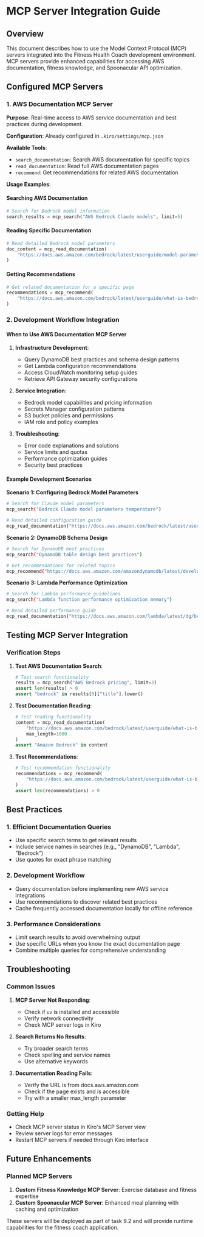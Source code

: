 # MCP Server Integration Guide

## Overview

This document describes how to use the Model Context Protocol (MCP) servers integrated into the Fitness Health Coach development environment. MCP servers provide enhanced capabilities for accessing AWS documentation, fitness knowledge, and Spoonacular API optimization.

## Configured MCP Servers

### 1. AWS Documentation MCP Server

**Purpose**: Real-time access to AWS service documentation and best practices during development.

**Configuration**: Already configured in `.kiro/settings/mcp.json`

**Available Tools**:
- `search_documentation`: Search AWS documentation for specific topics
- `read_documentation`: Read full AWS documentation pages
- `recommend`: Get recommendations for related AWS documentation

**Usage Examples**:

#### Searching AWS Documentation
```python
# Search for Bedrock model information
search_results = mcp_search("AWS Bedrock Claude models", limit=5)
```

#### Reading Specific Documentation
```python
# Read detailed Bedrock model parameters
doc_content = mcp_read_documentation(
    "https://docs.aws.amazon.com/bedrock/latest/userguide/model-parameters-claude.html"
)
```

#### Getting Recommendations
```python
# Get related documentation for a specific page
recommendations = mcp_recommend(
    "https://docs.aws.amazon.com/bedrock/latest/userguide/what-is-bedrock.html"
)
```

### 2. Development Workflow Integration

#### When to Use AWS Documentation MCP Server

1. **Infrastructure Development**:
   - Query DynamoDB best practices and schema design patterns
   - Get Lambda configuration recommendations
   - Access CloudWatch monitoring setup guides
   - Retrieve API Gateway security configurations

2. **Service Integration**:
   - Bedrock model capabilities and pricing information
   - Secrets Manager configuration patterns
   - S3 bucket policies and permissions
   - IAM role and policy examples

3. **Troubleshooting**:
   - Error code explanations and solutions
   - Service limits and quotas
   - Performance optimization guides
   - Security best practices

#### Example Development Scenarios

**Scenario 1: Configuring Bedrock Model Parameters**
```bash
# Search for Claude model parameters
mcp_search("Bedrock Claude model parameters temperature")

# Read detailed configuration guide
mcp_read_documentation("https://docs.aws.amazon.com/bedrock/latest/userguide/model-parameters-claude.html")
```

**Scenario 2: DynamoDB Schema Design**
```bash
# Search for DynamoDB best practices
mcp_search("DynamoDB table design best practices")

# Get recommendations for related topics
mcp_recommend("https://docs.aws.amazon.com/amazondynamodb/latest/developerguide/best-practices.html")
```

**Scenario 3: Lambda Performance Optimization**
```bash
# Search for Lambda performance guidelines
mcp_search("Lambda function performance optimization memory")

# Read detailed performance guide
mcp_read_documentation("https://docs.aws.amazon.com/lambda/latest/dg/best-practices.html")
```

## Testing MCP Server Integration

### Verification Steps

1. **Test AWS Documentation Search**:
   ```python
   # Test search functionality
   results = mcp_search("AWS Bedrock pricing", limit=3)
   assert len(results) > 0
   assert "bedrock" in results[0]["title"].lower()
   ```

2. **Test Documentation Reading**:
   ```python
   # Test reading functionality
   content = mcp_read_documentation(
       "https://docs.aws.amazon.com/bedrock/latest/userguide/what-is-bedrock.html",
       max_length=1000
   )
   assert "Amazon Bedrock" in content
   ```

3. **Test Recommendations**:
   ```python
   # Test recommendation functionality
   recommendations = mcp_recommend(
       "https://docs.aws.amazon.com/bedrock/latest/userguide/what-is-bedrock.html"
   )
   assert len(recommendations) > 0
   ```

## Best Practices

### 1. Efficient Documentation Queries

- Use specific search terms to get relevant results
- Include service names in searches (e.g., "DynamoDB", "Lambda", "Bedrock")
- Use quotes for exact phrase matching

### 2. Development Workflow

- Query documentation before implementing new AWS service integrations
- Use recommendations to discover related best practices
- Cache frequently accessed documentation locally for offline reference

### 3. Performance Considerations

- Limit search results to avoid overwhelming output
- Use specific URLs when you know the exact documentation page
- Combine multiple queries for comprehensive understanding

## Troubleshooting

### Common Issues

1. **MCP Server Not Responding**:
   - Check if `uv` is installed and accessible
   - Verify network connectivity
   - Check MCP server logs in Kiro

2. **Search Returns No Results**:
   - Try broader search terms
   - Check spelling and service names
   - Use alternative keywords

3. **Documentation Reading Fails**:
   - Verify the URL is from docs.aws.amazon.com
   - Check if the page exists and is accessible
   - Try with a smaller max_length parameter

### Getting Help

- Check MCP server status in Kiro's MCP Server view
- Review server logs for error messages
- Restart MCP servers if needed through Kiro interface

## Future Enhancements

### Planned MCP Servers

1. **Custom Fitness Knowledge MCP Server**: Exercise database and fitness expertise
2. **Custom Spoonacular MCP Server**: Enhanced meal planning with caching and optimization

These servers will be deployed as part of task 9.2 and will provide runtime capabilities for the fitness coach application.
